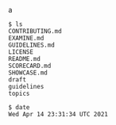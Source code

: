 a
```shell
$ ls
CONTRIBUTING.md
EXAMINE.md
GUIDELINES.md
LICENSE
README.md
SCORECARD.md
SHOWCASE.md
draft
guidelines
topics
```
```shell
$ date
Wed Apr 14 23:31:34 UTC 2021
```
